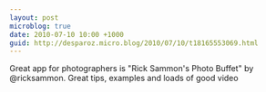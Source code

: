 ```yaml
---
layout: post
microblog: true
date: 2010-07-10 10:00 +1000
guid: http://desparoz.micro.blog/2010/07/10/t18165553069.html
---
```

Great app for photographers is "Rick Sammon's Photo Buffet" by @ricksammon. Great tips, examples and loads of good video
